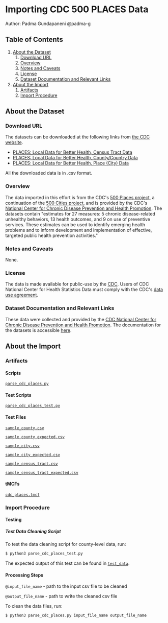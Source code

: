 # Importing CDC 500 PLACES Data

Author: Padma Gundapaneni @padma-g

## Table of Contents
1. [About the Dataset](#about-the-dataset)
    1. [Download URL](#download-url)
    2. [Overview](#overview)
    3. [Notes and Caveats](#notes-and-caveats)
    4. [License](#license)
    5. [Dataset Documentation and Relevant Links](#dataset-documentation-and-relevant-links)
2. [About the Import](#about-the-import)
    1. [Artifacts](#artifacts)
    2. [Import Procedure](#import-procedure)

## About the Dataset

### Download URL
The datasets can be downloaded at the following links from [the CDC website](https://chronicdata.cdc.gov/browse?category=500+Cities+%26+Places&sortBy=newest&utf8).
- [PLACES: Local Data for Better Health, Census Tract Data](https://chronicdata.cdc.gov/500-Cities-Places/PLACES-Local-Data-for-Better-Health-Census-Tract-D/cwsq-ngmh)
- [PLACES: Local Data for Better Health, County/Country Data](https://chronicdata.cdc.gov/500-Cities-Places/PLACES-Local-Data-for-Better-Health-County-Data-20/swc5-untb)
- [PLACES: Local Data for Better Health, Place (City) Data](https://chronicdata.cdc.gov/500-Cities-Places/PLACES-Local-Data-for-Better-Health-Place-Data-202/eav7-hnsx)

All the downloaded data is in .csv format. 

### Overview
The data imported in this effort is from the CDC's [500 Places project](https://www.cdc.gov/places/about/index.html), a continuation of the [500 Cities project](https://www.cdc.gov/places/about/500-cities-2016-2019/index.html), and is provided by the CDC's [National Center for Chronic Disease Prevention and Health Promotion](https://www.cdc.gov/chronicdisease/index.htm). The datasets contain "estimates for 27 measures: 5 chronic disease-related unhealthy behaviors, 13 health outcomes, and 9 on use of preventive services. These estimates can be used to identify emerging health problems and to inform development and implementation of effective, targeted public health prevention activities."

### Notes and Caveats

None.

### License
The data is made available for public-use by the [CDC](https://www.cdc.gov/nchs/data_access/ftp_data.htm). Users of CDC National Center for Health Statistics Data must comply with the CDC's [data use agreement](https://www.cdc.gov/nchs/data_access/restrictions.htm).

### Dataset Documentation and Relevant Links
These data were collected and provided by the [CDC National Center for Chronic Disease Prevention and Health Promotion](https://www.cdc.gov/chronicdisease/index.htm). The documentation for the datasets is accessible [here](https://www.cdc.gov/places/about/index.html).

## About the Import

### Artifacts

#### Scripts
[`parse_cdc_places.py`](https://github.com/datacommonsorg/data/blob/master/scripts/us_cdc/500_places/parse_cdc_places.py)

#### Test Scripts
[`parse_cdc_places_test.py`](https://github.com/datacommonsorg/data/blob/master/scripts/us_cdc/500_places/parse_cdc_places_test.py)

#### Test Files
[`sample_county.csv`](https://github.com/datacommonsorg/data/blob/master/scripts/us_cdc/500_places/test_data/sample_county.csv)

[`sample_county_expected.csv`](https://github.com/datacommonsorg/data/blob/master/scripts/us_cdc/500_places/test_data/sample_county_expected.csv)

[`sample_city.csv`](https://github.com/datacommonsorg/data/blob/master/scripts/us_cdc/500_places/test_data/sample_city.csv)

[`sample_city_expected.csv`](https://github.com/datacommonsorg/data/blob/master/scripts/us_cdc/500_places/test_data/sample_city_expected.csv)

[`sample_census_tract.csv`](https://github.com/datacommonsorg/data/blob/master/scripts/us_cdc/500_places/test_data/sample_census_tract.csv)

[`sample_census_tract_expected.csv`](https://github.com/datacommonsorg/data/blob/master/scripts/us_cdc/500_places/test_data/sample_census_tract_expected.csv)

#### tMCFs
[`cdc_places.tmcf`](https://github.com/datacommonsorg/data/blob/master/scripts/us_cdc/500_places/cdc_places.tmcf)

### Import Procedure

#### Testing

##### Test Data Cleaning Script

To test the data cleaning script for county-level data, run:

```bash
$ python3 parse_cdc_places_test.py
```

The expected output of this test can be found in [`test_data`](https://github.com/datacommonsorg/data/blob/master/scripts/us_cdc/500_places/test_data/).

#### Processing Steps

`@input_file_name` - path to the input csv file to be cleaned

`@output_file_name` - path to write the cleaned csv file

To clean the data files, run:

```bash
$ python3 parse_cdc_places.py input_file_name output_file_name
```
